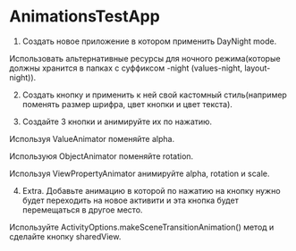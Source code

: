 # AnimationsTestApp
1) Создать новое приложение в котором применить DayNight mode.

Использовать альтернативные ресурсы для ночного режима(которые должны хранится в папках с суффиксом -night (values-night, layout-night)).

2) Создать кнопку и применить к ней свой кастомный стиль(например поменять размер шрифра, цвет кнопки и цвет текста).

3) Создайте 3 кнопки и анимируйте их по нажатию.

Используя ValueAnimator поменяйте alpha.

Используюя ObjectAnimator поменяйте rotation.

Используя ViewPropertyAnimator анимируйте alpha, rotation и scale.               

4) Extra. Добавьте анимацию в которой по нажатию на кнопку нужно будет переходить на новое активити и эта кнопка будет перемещаться в другое место.

Используйте ActivityOptions.makeSceneTransitionAnimation() метод и сделайте кнопку sharedView.
